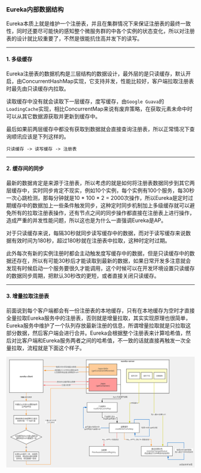 ### Eureka内部数据结构

Eureka本质上就是维护一个注册表，并且在集群情况下来保证注册表的最终一致性，同时还要尽可能快的感知整个微服务群的中各个实例的状态变化，所以对注册表的设计就比较重要了，不然是很能抗住高并发下的读写。

---


#### 1. 多级缓存

Eureka注册表的数据机构是三层结构的数据设计，最外层的是只读缓存，默认开启，由ConcurrentHashMap实现，它支持并发，性能比较好，客户端拉取注册表时最先由只读缓存内拉取。


读取缓存中没有就会读取下一层缓存，度写缓存，由```Google Guava```的```LoadingCache```实现，相比ConcurrentMap来说有废弃策略，在获取元素未命中时可以从其它数据源获取并更新到缓存中。


最后如果前两层缓存中都没有获取到数据就会直接查询注册表，所以正常情况下查询顺讯应该是下列这样的。

```
只读缓存 -> 读写缓存 -> 注册表
```


---

#### 2. 缓存间的同步

最新的数据肯定是来源于注册表，所以考虑的就是如何将注册表数据同步到其它两层缓存中，实时同步肯定不现实，例如10个实例，每个实例有100个服务，每30秒一次心跳检测，那每分钟就是10 * 100 * 2 = 2000次操作，所以Eureka是定时过期缓存中的数据加上一些条件触发同步，这种定时同步机制加上多级缓存就可以避免所有的拉取注册表操作，还有节点之间的同步操作都直接在注册表上进行操作，造成严重的并发性能问题，所以这也是为什么一直强调Eureka是AP。

对于只读缓存来说，每隔30秒就同步读写缓存中的数据，而对于读写缓存来说数据有效时间为180秒，超过180秒就在注册表中拉取，这种时定时过期。

此外每次有新的实例注册时都会主动触发度写缓存中的数据，但是只读缓存中的数据还存在，所以有可能30秒后才能读取到最新的数据，如果日常开发多注意就会发现有时候启动一个服务要很久才能调用，这个时候可以在开发环境设置只读缓存的数据同步周期，把默认30秒改的更短，或者直接关闭只读缓存。


---

#### 3. 增量拉取注册表

前面说到每个客户端都会有一份注册表的本地缓存，只有在本地缓存为空时才直接全量拉取Eureka服务中的注册表，否则就是增量拉取，其实实现原理也很简单，Eureka服务中维护了一个队列存放最新注册的信息，所谓增量拉取就是只拉取这部分数据，然后客户端会进行合并。Eureka会根据整个注册表来计算哈希值，然后对比客户端和Eureka服务两者之间的哈希值，不一致的话就直接再触发一次全量拉取，流程就是下面这个样子。

![1](https://github.com/nemolpsky/note/raw/master/file/micro/eureka/images/2.png)
